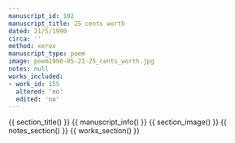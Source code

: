 ```yaml
---
manuscript_id: 102
manuscript_title: 25 cents worth
dated: 21/5/1990
circa: ''
method: xerox
manuscript_type: poem
image: poem1990-05-21-25_cents_worth.jpg
notes: null
works_included:
- work_id: 155
  altered: 'no'
  edited: 'no'
---
```


{{ section_title() }}
{{ manuscript_info() }}
{{ section_image() }}
{{ notes_section() }}
{{ works_section() }}
